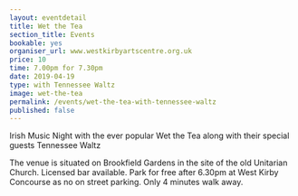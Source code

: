 ```yaml
---
layout: eventdetail
title: Wet the Tea
section_title: Events
bookable: yes
organiser_url: www.westkirbyartscentre.org.uk
price: 10
time: 7.00pm for 7.30pm
date: 2019-04-19
type: with Tennessee Waltz
image: wet-the-tea
permalink: /events/wet-the-tea-with-tennessee-waltz
published: false
---
```


Irish Music Night with the ever popular Wet the Tea along with their special guests Tennessee Waltz

The venue is situated on Brookfield Gardens in the site of the old Unitarian Church. Licensed bar available. Park for free after 6.30pm at West Kirby Concourse as no on street parking. Only 4 minutes walk away.

